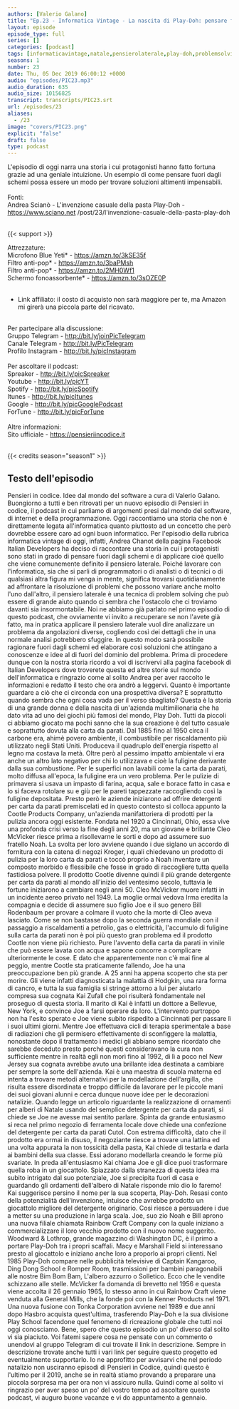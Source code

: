 ```yaml
---
authors: [Valerio Galano]
title: "Ep.23 - Informatica Vintage - La nascita di Play-Doh: pensare fuori dagli schemi"
layout: episode
episode_type: full
series: []
categories: [podcast]
tags: [informaticavintage,natale,pensierolaterale,play-doh,problemsolving]
seasons: 1
number: 23
date: Thu, 05 Dec 2019 06:00:12 +0000
audio: "episodes/PIC23.mp3"
audio_duration: 635
audio_size: 10156825
transcript: transcripts/PIC23.srt
url: /episodes/23
aliases: 
  - /23
image: "covers/PIC23.png"
explicit: "false"
draft: false
type: podcast
---
```

L'episodio di oggi narra una storia i cui protagonisti hanno fatto fortuna grazie ad una geniale intuizione. Un esempio di come pensare fuori dagli schemi possa essere un modo per trovare soluzioni altimenti impensabili.<br />
<br />
Fonti:<br />
Andrea Scianò - L'invenzione casuale della pasta Play-Doh - <a href="https://www.sciano.net" rel="noopener">https://www.sciano.net</a> /post/23/l'invenzione-casuale-della-pasta-play-doh <br />
<br />


{{< support >}}

Attrezzature:<br />
Microfono Blue Yeti* - <a href="https://amzn.to/3kSE35f" rel="noopener">https://amzn.to/3kSE35f</a>  <br />
Filtro anti-pop* - <a href="https://amzn.to/3baPMsh" rel="noopener">https://amzn.to/3baPMsh</a>  <br />
Filtro anti-pop* - <a href="https://amzn.to/2MH0Wf1" rel="noopener">https://amzn.to/2MH0Wf1</a>  <br />
Schermo fonoassorbente* - <a href="https://amzn.to/3sOZE0P" rel="noopener">https://amzn.to/3sOZE0P</a>  <br />
<br />
* Link affiliato: il costo di acquisto non sarà maggiore per te, ma Amazon mi girerà una piccola parte del ricavato. <br />
<br />
Per partecipare alla discussione:<br />
Gruppo Telegram - <a href="http://bit.ly/joinPicTelegram" rel="noopener">http://bit.ly/joinPicTelegram</a> <br />
Canale Telegram - <a href="http://bit.ly/PicTelegram" rel="noopener">http://bit.ly/PicTelegram</a> <br />
Profilo Instagram - <a href="http://bit.ly/picInstagram" rel="noopener">http://bit.ly/picInstagram</a> <br />
<br />
Per ascoltare il podcast:<br />
Spreaker - <a href="http://bit.ly/picSpreaker" rel="noopener">http://bit.ly/picSpreaker</a> <br />
Youtube - <a href="http://bit.ly/picYT" rel="noopener">http://bit.ly/picYT</a> <br />
Spotify - <a href="http://bit.ly/picSpotify" rel="noopener">http://bit.ly/picSpotify</a> <br />
Itunes - <a href="http://bit.ly/picItunes" rel="noopener">http://bit.ly/picItunes</a> <br />
Google - <a href="http://bit.ly/picGooglePodcast" rel="noopener">http://bit.ly/picGooglePodcast</a> <br />
ForTune - <a href="http://bit.ly/picForTune" rel="noopener">http://bit.ly/picForTune</a> <br />
<br />
Altre informazioni:<br />
Sito ufficiale - <a href="https://pensieriincodice.it" rel="noopener">https://pensieriincodice.it</a> <br />
<br />


{{< credits season="season1" >}}

<!-- more -->

## Testo dell'episodio

Pensieri in codice. Idee dal mondo del software a cura di Valerio Galano.
Buongiorno a tutti e ben ritrovati per un nuovo episodio di Pensieri in codice,
il podcast in cui parliamo di argomenti presi dal mondo del software, di internet e della
programmazione. Oggi raccontiamo una storia che non è direttamente legata all'informatica quanto
piuttosto ad un concetto che però dovrebbe essere caro ad ogni buon informatico. Per
l'episodio della rubrica informatica vintage di oggi, infatti, Andrea Chanot della pagina
Facebook Italian Developers ha deciso di raccontare una storia in cui i protagonisti sono stati in
grado di pensare fuori dagli schemi e di applicare cioè quello che viene comunemente definito il
pensiero laterale. Poiché lavorare con l'informatica, sia che si parli di programmatori o di analisti
o di tecnici o di qualsiasi altra figura mi venga in mente, significa trovarsi quotidianamente ad
affrontare la risoluzione di problemi che possono variare anche molto l'uno dall'altro, il pensiero
laterale è una tecnica di problem solving che può essere di grande aiuto quando ci sembra che
l'ostacolo che ci troviamo davanti sia insormontabile. Noi ne abbiamo già parlato nel primo episodio
di questo podcast, che ovviamente vi invito a recuperare se non l'avete già fatto, ma in
pratica applicare il pensiero laterale vuol dire analizzare un problema da angolazioni diverse,
cogliendo così dei dettagli che in una normale analisi potrebbero sfuggire. In questo modo sarà
possibile ragionare fuori dagli schemi ed elaborare così soluzioni che attingano a conoscenze e idee
al di fuori del dominio del problema. Prima di procedere dunque con la nostra storia ricordo
a voi di iscrivervi alla pagina facebook di Italian Developers dove troverete questa ed altre
storie sul mondo dell'informatica e ringrazio come al solito Andrea per aver raccolto le
informazioni e redatto il testo che ora andrò a leggervi. Quanto è importante guardare a ciò
che ci circonda con una prospettiva diversa? E soprattutto quando sembra che ogni cosa vada
per il verso sbagliato? Questa è la storia di una grande donna e della nascita di un'azienda
multimilionaria che ha dato vita ad uno dei giochi più famosi del mondo, Play Doh. Tutti da piccoli
ci abbiamo giocato ma pochi sanno che la sua creazione è del tutto casuale e soprattutto
dovuta alla carta da parati. Dal 1885 fino al 1950 circa il carbone era, ahimè povero ambiente,
il combustibile per riscaldamento più utilizzato negli Stati Uniti. Produceva il quadruplo dell'energia
rispetto al legno ma costava la metà. Oltre però al pessimo impatto ambientale vi era anche un altro
lato negativo per chi lo utilizzava e cioè la fuligine derivante dalla sua combustione. Per
le superfici non lavabili come la carta da parati, molto diffusa all'epoca, la fuligine era un vero
problema. Per le pulizie di primavera si usava un impasto di farina, acqua, sale e borace fatto in
casa e lo si faceva rotolare su e giù per le pareti tappezzate raccogliendo così la fuligine
depositata. Presto però le aziende iniziarono ad offrire detergenti per carta da parati premiscelati
ed in questo contesto si colloca appunto la Cootle Products Company, un'azienda manifattoriera
di prodotti per la pulizia ancora oggi esistente. Fondata nel 1920 a Cincinnati, Ohio, essa vive
una profonda crisi verso la fine degli anni 20, ma un giovane e brillante Cleo McVicker riesce
prima a risollevarne le sorti e dopo ad assumere suo fratello Noah. La svolta per loro avviene
quando i due siglano un accordo di fornitura con la catena di negozi Kroger, i quali chiedevano
un prodotto di pulizia per la loro carta da parati e toccò proprio a Noah inventare un composto morbido
e flessibile che fosse in grado di raccogliere tutta quella fastidiosa polvere. Il prodotto
Cootle divenne quindi il più grande detergente per carta da parati al mondo all'inizio del ventesimo
secolo, tuttavia le fortune iniziarono a cambiare negli anni 50. Cleo McVicker muore infatti in un
incidente aereo privato nel 1949. La moglie ormai vedova Irma eredita la compagnia e decide di
assumere suo figlio Joe e il suo genero Bill Rodenbaum per provare a colmare il vuoto che la
morte di Cleo aveva lasciato. Come se non bastasse dopo la seconda guerra mondiale con il passaggio
a riscaldamenti a petrolio, gas o elettricità, l'accumulo di fuligine sulla carta da parati non
è poi più questo gran problema ed il prodotto Cootle non viene più richiesto. Pure l'avvento
della carta da parati in vinile che può essere lavata con acqua e sapone concorre a complicare
ulteriormente le cose. E dato che apparentemente non c'è mai fine al peggio, mentre Cootle sta
praticamente fallendo, Joe ha una preoccupazione ben più grande. A 25 anni ha appena scoperto che
sta per morire. Gli viene infatti diagnosticata la malattia di Hodgkin, una rara forma di cancro,
e tutta la sua famiglia si stringe attorno a lui per aiutarlo compresa sua cognata Kai Zufall
che poi risulterà fondamentale nel proseguo di questa storia. Il marito di Kai è infatti un
dottore a Bellevue, New York, e convince Joe a farsi operare da loro. L'intervento purtroppo
non ha l'esito sperato e Joe viene subito rispedito a Cincinnati per passare lì i suoi ultimi giorni.
Mentre Joe effettuava cicli di terapia sperimentale a base di radiazioni che gli
permisero effettivamente di sconfiggere la malattia, nonostante dopo il trattamento i
medici gli abbiano sempre ricordato che sarebbe deceduto presto perché questi consideravano la
cura non sufficiente mentre in realtà egli non morì fino al 1992, di lì a poco nel New Jersey
sua cognata avrebbe avuto una brillante idea destinata a cambiare per sempre la sorte
dell'azienda. Kai è una maestra di scuola materna ed intenta a trovare metodi alternativi per la
modellazione dell'argilla, che risulta essere disordinata e troppo difficile da lavorare per
le piccole mani dei suoi giovani alunni e cerca dunque nuove idee per le decorazioni natalizie.
Quando legge un articolo riguardante la realizzazione di ornamenti per alberi di
Natale usando del semplice detergente per carta da parati, si chiede se Joe ne avesse mai sentito
parlare. Spinta da grande entusiasmo si reca nel primo negozio di ferramenta locale dove chiede
una confezione del detergente per carta da parati Cutol. Con estrema difficoltà, dato che il prodotto
era ormai in disuso, il negoziante riesce a trovare una lattina ed una volta appurata la non
tossicità della pasta, Kai chiede di testarla e darla ai bambini della sua classe. Essi adorano
modellarla creando le forme più svariate. In preda all'entusiasmo Kai chiama Joe e gli dice
puoi trasformare quella roba in un giocattolo. Spiazzato dalla stranezza di questa idea ma
subito intrigato dal suo potenziale, Joe si precipita fuori di casa e guardando gli
ordamenti dell'albero di Natale risponde mio dio lo faremo! Kai suggerisce persino il nome per la
sua scoperta, Play-Doh. Resasi conto della potenzialità dell'invenzione, intuisce che
avrebbe prodotto un giocattolo migliore del detergente originario. Così riesce a persuadere
i due a metter su una produzione in larga scala. Joe, suo zio Noah e Bill aprono una nuova filiale
chiamata Rainbow Craft Company con la quale iniziano a commercializzare il loro vecchio
prodotto con il nuovo nome suggerito. Woodward & Lothrop, grande magazzino di Washington DC,
è il primo a portare Play-Doh tra i propri scaffali. Macy e Marshall Field si interessano
presto al giocattolo e iniziano anche loro a proporlo ai propri clienti. Nel 1985 Play-Doh
compare nelle pubblicità televisive di Captain Kangaroo, Ding Dong School e Romper Room,
trasmissioni per bambini paragonabili alle nostre Bim Bom Bam, L'albero azzurro o Solletico. Ecco
che le vendite schizzano alle stelle. McVicker fa domanda di brevetto nel 1956 e questa viene
accolta il 26 gennaio 1965, lo stesso anno in cui Rainbow Craft viene venduta alla General Mills,
che la fonde poi con la Kenner Products nel 1971. Una nuova fusione con Tonka Corporation avviene
nel 1989 e due anni dopo Hasbro acquista quest'ultima, trasferendo Play-Doh e la sua
divisione Play School facendone quel fenomeno di ricreazione globale che tutti noi oggi conosciamo.
Bene, spero che questo episodio un po' diverso dal solito vi sia piaciuto. Voi fatemi sapere
cosa ne pensate con un commento o unendovi al gruppo Telegram di cui trovate il link in
descrizione. Sempre in descrizione trovate anche tutti i vari link per seguire questo progetto ed
eventualmente supportarlo. Io ne approfitto per avvisarvi che nel periodo natalizio non
usciranno episodi di Pensieri in Codice, quindi questo è l'ultimo per il 2019,
anche se in realtà stiamo provando a preparare una piccola sorpresa ma per ora non vi assicuro
nulla. Quindi come al solito vi ringrazio per aver speso un po' del vostro tempo ad
ascoltare questo podcast, vi auguro buone vacanze e vi do appuntamento a gennaio.

